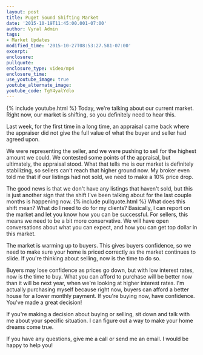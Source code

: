 ```yaml
---
layout: post
title: Puget Sound Shifting Market
date: '2015-10-19T11:45:00.001-07:00'
author: Vyral Admin
tags:
- Market Updates
modified_time: '2015-10-27T08:53:27.581-07:00'
excerpt:
enclosure:
pullquote:
enclosure_type: video/mp4
enclosure_time:
use_youtube_image: true
youtube_alternate_image:
youtube_code: TgY4yalYdlo
---
```

{% include youtube.html %}
Today, we're talking about our current market. Right now, our market is shifting, so you definitely need to hear this.

Last week, for the first time in a long time, an appraisal came back where the appraiser did not give the full value of what the buyer and seller had agreed upon.

We were representing the seller, and we were pushing to sell for the highest amount we could. We contested some points of the appraisal, but ultimately, the appraisal stood. What that tells me is our market is definitely stabilizing, so sellers can't reach that higher ground now. My broker even told me that if our listings had not sold, we need to make a 10% price drop.

The good news is that we don't have any listings that haven't sold, but this is just another sign that the shift I've been talking about for the last couple months is happening now.
{% include pullquote.html %}
What does this shift mean? What do I need to do for my clients? Basically, I can report on the market and let you know how you can be successful. For sellers, this means we need to be a bit more conservative. We will have open conversations about what you can expect, and how you can get top dollar in this market.

The market is warming up to buyers. This gives buyers confidence, so we need to make sure your home is priced correctly as the market continues to slide. If you're thinking about selling, now is the time to do so.

Buyers may lose confidence as prices go down, but with low interest rates, now is the time to buy. What you can afford to purchase will be better now than it will be next year, when we're looking at higher interest rates. I'm actually purchasing myself because right now, buyers can afford a better house for a lower monthly payment. If you're buying now, have confidence. You've made a great decision!

If you're making a decision about buying or selling, sit down and talk with me about your specific situation. I can figure out a way to make your home dreams come true.

If you have any questions, give me a call or send me an email. I would be happy to help you!
